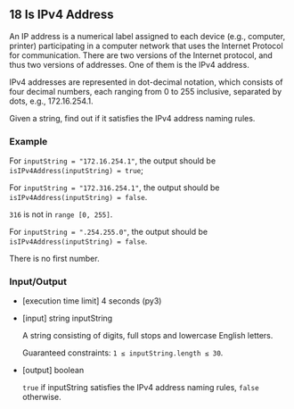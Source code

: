 ## 18 Is IPv4 Address

An IP address is a numerical label assigned to each device (e.g., computer, printer) participating in a computer network that uses the Internet Protocol for communication. There are two versions of the Internet protocol, and thus two versions of addresses. One of them is the IPv4 address.

IPv4 addresses are represented in dot-decimal notation, which consists of four decimal numbers, each ranging from 0 to 255 inclusive, separated by dots, e.g., 172.16.254.1.

Given a string, find out if it satisfies the IPv4 address naming rules.

### Example

For `inputString = "172.16.254.1"`, the output should be
`isIPv4Address(inputString) = true`;

For `inputString = "172.316.254.1"`, the output should be
`isIPv4Address(inputString) = false`.

`316` is not in `range [0, 255]`.

For `inputString = ".254.255.0"`, the output should be
`isIPv4Address(inputString) = false`.

There is no first number.

### Input/Output

* [execution time limit] 4 seconds (py3)

* [input] string inputString

  A string consisting of digits, full stops and lowercase English letters.

  Guaranteed constraints:
  `1 ≤ inputString.length ≤ 30`.

* [output] boolean

  `true` if inputString satisfies the IPv4 address naming rules, `false` otherwise.
